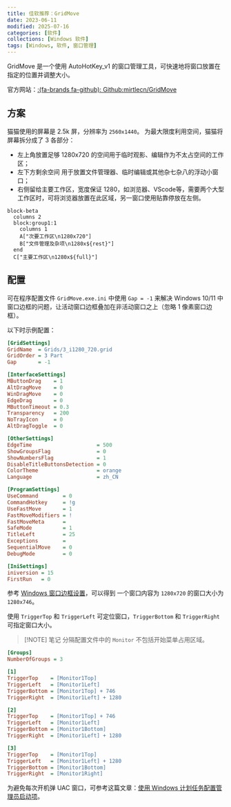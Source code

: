 ```yaml
---
title: 佳软推荐：GridMove
date: 2023-06-11
modified: 2025-07-16
categories: [软件]
collections: [Windows 软件]
tags: [Windows, 软件, 窗口管理]
---
```


GridMove 是一个使用 AutoHotKey_v1 的窗口管理工具，可快速地将窗口放置在指定的位置并调整大小。

官方网站：[:(fa-brands fa-github): Github:mirtlecn/GridMove](https://github.com/mirtlecn/GridMove)

<!--more-->

## 方案

猫猫使用的屏幕是 2.5k 屏，分辨率为 `2560x1440`。
为最大限度利用空间，猫猫将屏幕拆分成了 3 各部分：

- 左上角放置足够 1280x720 的空间用于临时观影、编辑作为不太占空间的工作区；
- 左下方剩余空间 用于放置文件管理器、临时编辑或其他杂七杂八的浮动小窗口；
- 右侧留给主要工作区，宽度保证 1280，如浏览器、VScode等，需要两个大型工作区时，可将浏览器放置在此区域，另一窗口使用贴靠停放在左侧。

```mermaid
block-beta
  columns 2
  block:group1:1
    columns 1
    A["次要工作区\n1280x720"]
    B["文件管理及杂项\n1280x${rest}"]
  end
  C["主要工作区\n1280x${full}"]
```

## 配置


可在程序配置文件 `GridMove.exe.ini` 中使用 `Gap = -1` 来解决 Windows 10/11 中窗口边框的问题，让活动窗口边框叠加在非活动窗口之上（忽略 1 像素窗口边框）。

以下时示例配置：

```ini
[GridSettings]
GridName  = Grids/3_i1280_720.grid
GridOrder = 3 Part
Gap       = -1

[InterfaceSettings]
MButtonDrag    = 1
AltDragMove    = 0
WinDragMove    = 0
EdgeDrag       = 0
MButtonTimeout = 0.3
Transparency   = 200
NoTrayIcon     = 0
AltDragToggle  = 0

[OtherSettings]
EdgeTime                     = 500
ShowGroupsFlag               = 0
ShowNumbersFlag              = 1
DisableTitleButtonsDetection = 0
ColorTheme                   = orange
Language                     = zh_CN

[ProgramSettings]
UseCommand        = 0
CommandHotkey     = !g
UseFastMove       = 1
FastMoveModifiers = !
FastMoveMeta      = 
SafeMode          = 1
TitleLeft         = 25
Exceptions        = 
SequentialMove    = 0
DebugMode         = 0

[IniSettings]
iniversion = 15
FirstRun   = 0
```

参考 [Windows 窗口边框设置](/posts/windows-window-border)，可以得到 一个窗口内容为 `1280x720` 的窗口大小为 `1280x746`。

使用 `TriggerTop` 和 `TriggerLeft` 可定位窗口，`TriggerBottom` 和 `TriggerRight` 可指定窗口大小。

> [!NOTE] 笔记
> 分隔配置文件中的 `Monitor` 不包括开始菜单占用区域。

```ini {title="3_i1280_720"}
[Groups]
NumberOfGroups = 3

[1]
TriggerTop    = [Monitor1Top]
TriggerLeft   = [Monitor1Left]
TriggerBottom = [Monitor1Top] + 746
TriggerRight  = [Monitor1Left] + 1280

[2] 
TriggerTop    = [Monitor1Top] + 746
TriggerLeft   = [Monitor1Left]
TriggerBottom = [Monitor1Bottom]
TriggerRight  = [Monitor1Left] + 1280

[3] 
TriggerTop    = [Monitor1Top]
TriggerLeft   = [Monitor1Left] + 1280
TriggerBottom = [Monitor1Bottom]
TriggerRight  = [Monitor1Right]
```

为避免每次开机弹 UAC 窗口，可参考这篇文章：[使用 Windows 计划任务配置管理员启动项](/posts/windows-scheduler-admin-enable)。
